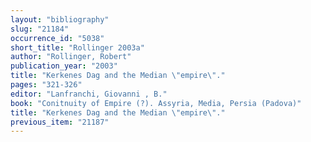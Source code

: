 ```yaml
---
layout: "bibliography"
slug: "21184"
occurrence_id: "5038"
short_title: "Rollinger 2003a"
author: "Rollinger, Robert"
publication_year: "2003"
title: "Kerkenes Dag and the Median \"empire\"."
pages: "321-326"
editor: "Lanfranchi, Giovanni , B."
book: "Conitnuity of Empire (?). Assyria, Media, Persia (Padova)"
title: "Kerkenes Dag and the Median \"empire\"."
previous_item: "21187"
---
```


